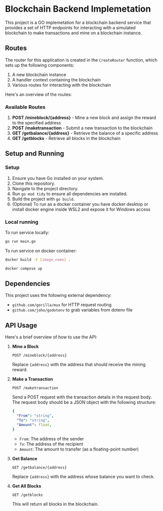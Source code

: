# Blockchain Backend Implemetation

This project is a GO implemetation for a blockchain backend service that provides a set of HTTP endpoints for interacting with a simulated blockchain to make transactions and mine on a blockchain instance.

## Routes

The router for this application is created in the `CreateRouter` function, which sets up the following components:

1. A new blockchain instance
2. A handler context containing the blockchain
3. Various routes for interacting with the blockchain

Here's an overview of the routes:

### Available Routes

1. **POST /mineblock/{address}** - Mine a new block and assign the reward to the specified address
2. **POST /maketransaction** - Submit a new transaction to the blockchain
3. **GET /getbalance/{address}** - Retrieve the balance of a specific address
4. **GET /getblocks** - Retrieve all blocks in the blockchain

## Setup and Running

### Setup

1. Ensure you have Go installed on your system.
2. Clone this repository.
3. Navigate to the project directory.
4. Run `go mod tidy` to ensure all dependencies are installed.
5. Build the project with `go build`.
6. (Optional) To run as a docker container you have docker desktop or install docker engine inside WSL2 and expose it for Windows access

### Local running

To run service locally:
```bash
go run main.go
```

To run service on docker container:
```bash
docker build -t [image_name] .

docker compose up
```

## Dependencies

This project uses the following external dependency:

- `github.com/gorilla/mux` for HTTP request routing
- `github.com/joho/godotenv` to grab variables from dotenv file

## API Usage

Here's a brief overview of how to use the API:

1. **Mine a Block**
   ```
   POST /mineblock/{address}
   ```
   Replace `{address}` with the address that should receive the mining reward.

2. **Make a Transaction**
   ```
   POST /maketransaction
   ```
   Send a POST request with the transaction details in the request body. The request body should be a JSON object with the following structure:
   ```yaml
   {
     "From": "string",
     "To": "string",
     "Amount": float,
   }
   ```
   - `From`: The address of the sender
   - `To`: The address of the recipient
   - `Amount`: The amount to transfer (as a floating-point number)

3. **Get Balance**
   ```
   GET /getbalance/{address}
   ```
   Replace `{address}` with the address whose balance you want to check.

4. **Get All Blocks**
   ```
   GET /getblocks
   ```
   This will return all blocks in the blockchain.
